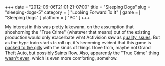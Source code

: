 +++
date = "2012-06-06T21:01:21-07:00"
title = "Sleeping Dogs"
slug = "sleeping-dogs-5"
category = [ "Looking Forward To It" ]
game = [ "Sleeping Dogs" ]
platform = [ "PC" ]
+++

My interest in this was pretty lukewarm, on the assumption that shoehorning the "True Crime" (whatever that means) out of the existing production would only exacerbate what Activision saw as <a href="http://www.joystiq.com/2011/08/01/square-enix-snags-rights-to-true-crime-hong-kong-from-activisio/">quality issues</a>.  But as the hype train starts to roll up, it's becoming evident that this game is <a href="http://www.joystiq.com/2012/05/25/meet-hong-kongs-yaku-er-triads-in-the-latest-sleeping-dogs/">packed to the gills</a> with the kinds of things I love from, maybe not Grand Theft Auto, but possibly Saints Row.  Also, apparently the "True Crime" thing <a href="http://www.joystiq.com/2012/06/06/the-true-story-of-sleeping-dogs-non-true-crime-origins/">wasn't even</a>, which is even more comforting, somehow.